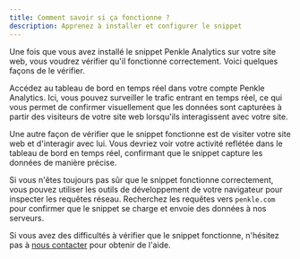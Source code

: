```yaml
---
title: Comment savoir si ça fonctionne ?
description: Apprenez à installer et configurer le snippet
---
```


Une fois que vous avez installé le snippet Penkle Analytics sur votre site web, vous voudrez vérifier qu'il fonctionne correctement. Voici quelques façons de le vérifier.

Accédez au tableau de bord en temps réel dans votre compte Penkle Analytics. Ici, vous pouvez surveiller le trafic entrant en temps réel, ce qui vous permet de confirmer visuellement que les données sont capturées à partir des visiteurs de votre site web lorsqu'ils interagissent avec votre site.

Une autre façon de vérifier que le snippet fonctionne est de visiter votre site web et d'interagir avec lui. Vous devriez voir votre activité reflétée dans le tableau de bord en temps réel, confirmant que le snippet capture les données de manière précise.

Si vous n'êtes toujours pas sûr que le snippet fonctionne correctement, vous pouvez utiliser les outils de développement de votre navigateur pour inspecter les requêtes réseau. Recherchez les requêtes vers `penkle.com` pour confirmer que le snippet se charge et envoie des données à nos serveurs.

Si vous avez des difficultés à vérifier que le snippet fonctionne, n'hésitez pas à [nous contacter](mailto:sales@penkle.com) pour obtenir de l'aide.

